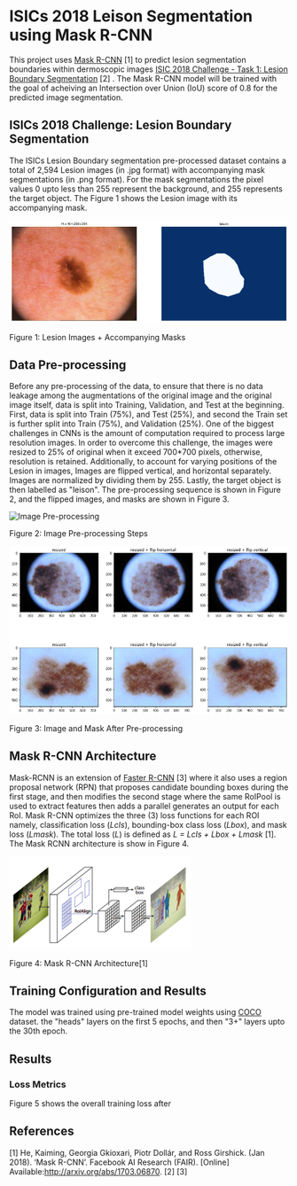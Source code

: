 # ISICs 2018 Leison Segmentation using Mask R-CNN

This project uses [Mask R-CNN](https://arxiv.org/abs/1703.06870) [1] to predict lesion segmentation boundaries within dermoscopic images [ISIC 2018 Challenge - Task 1: Lesion Boundary Segmentation](https://challenge.isic-archive.com/landing/2018/45/) [2] . The Mask R-CNN model will be trained with the goal of acheiving an Intersection over Union (IoU) score of 0.8 for the predicted image segmentation.

## ISICs 2018 Challenge: Lesion Boundary Segmentation
The ISICs Lesion Boundary segmentation pre-processed dataset contains a total of 2,594 Lesion images (in .jpg format) with accompanying mask segmentations (in .png format). For the mask segmentations the pixel values 0 upto less than 255 represent the background, and 255 represents the target object. The Figure 1 shows the Lesion image with its accompanying mask.

![dataset1](https://github.com/christianburbon/isic_maskrcnn_copy/blob/master/visualize_dataset/imgmask_1.png)

Figure 1: Lesion Images + Accompanying Masks

## Data Pre-processing
Before any pre-processing of the data, to ensure that there is no data leakage among the augmentations of the original image and the original image itself, data is split into Training, Validation, and Test at the beginning. First, data is split into Train (75%), and Test (25%), and second the Train set is further split into Train (75%), and Validation (25%).
One of the biggest challenges in CNNs is the amount of computation required to process large resolution images. In order to overcome this challenge, the images were resized to 25% of original when it exceed 700*700 pixels, otherwise, resolution is retained. Additionally, to account for varying positions of the Lesion in images, Images are flipped vertical, and horizontal separately. Images are normalized by dividing them by 255. Lastly, the target object is then labelled as "leison". The pre-processing sequence is shown in Figure 2, and the flipped images, and masks are shown in Figure 3.

![Image Pre-processing](https://github.com/christianburbon/lettuce_annotation/blob/master/other_images/pre-processing.jpg)

Figure 2: Image Pre-processing Steps


![pre-processed images](https://github.com/christianburbon/isic_maskrcnn_copy/blob/master/pre_processing.png)

Figure 3: Image and Mask After Pre-processing


## Mask R-CNN Architecture

Mask-RCNN is an extension of [Faster R-CNN](https://proceedings.neurips.cc/paper/2015/file/14bfa6bb14875e45bba028a21ed38046-Paper.pdf) [3] where it also uses a region proposal network (RPN) that proposes candidate bounding boxes during the first stage, and then modifies the second stage where the same RoIPool is used to extract features then adds a parallel generates an output for each RoI. Mask R-CNN optimizes the three (3) loss functions for each ROI namely, classification loss (_Lcls_), bounding-box class loss (_Lbox_), and mask loss (_Lmask_). The total loss (_L_) is defined as _L = Lcls + Lbox + Lmask_ [1]. The Mask RCNN architecture is show in Figure 4.

![mask rcnn](https://github.com/christianburbon/isic_maskrcnn_copy/blob/master/other_images/mask_rcnn%20architecture.png)

Figure 4: Mask R-CNN Architecture[1]


## Training Configuration and Results

The model was trained using pre-trained model weights using [COCO](https://cocodataset.org) dataset. the "heads" layers on the first 5 epochs, and then "3+" layers upto the 30th epoch.

## Results
### Loss Metrics
Figure 5 shows the overall training loss after 



## References
[1] He, Kaiming, Georgia Gkioxari, Piotr Dollár, and Ross Girshick. (Jan 2018). ‘Mask R-CNN’. Facebook AI Research (FAIR). [Online] Available:http://arxiv.org/abs/1703.06870.
[2] 
[3] 
